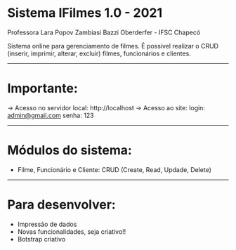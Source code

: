 # Sistema IFilmes 1.0 - 2021
Professora Lara Popov Zambiasi Bazzi Oberderfer - IFSC Chapecó	

Sistema online para gerenciamento de filmes. É possível realizar o CRUD (inserir, imprimir, alterar, excluir) filmes, funcionários e clientes.

---
# Importante:
-> Acesso no servidor local: http://localhost 
-> Acesso ao site:
login: admin@gmail.com
senha: 123

---
# Módulos do sistema:

- Filme, Funcionário e Cliente: CRUD (Create, Read, Updade, Delete)

---
# Para desenvolver:

- Impressão de dados
- Novas funcionalidades, seja criativo!!
- Botstrap criativo
